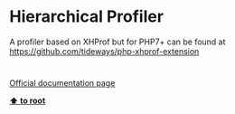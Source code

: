 # Hierarchical Profiler




<div class="phpcode"><span class="html">
A profiler based on XHProf but for PHP7+ can be found at <a href="https://github.com/tideways/php-xhprof-extension" rel="nofollow" target="_blank">https://github.com/tideways/php-xhprof-extension</a></span>
</div>
  

#

[Official documentation page](https://www.php.net/manual/en/book.xhprof.php)

**[⬆ to root](/)**